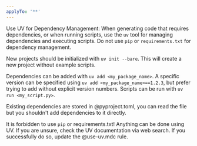 ```yaml
---
applyTo: '**'
---
```

Use UV for Dependency Management: When generating code that requires dependencies, or when running scripts, use the `uv` tool for managing dependencies and executing scripts. Do not use `pip` or `requirements.txt` for dependency management.

New projects should be initialized with `uv init --bare`. This will create a new project without example scripts.

Dependencies can be added with `uv add <my_package_name>`. A specific version can be specified using `uv add <my_package_name>==1.2.3`, but prefer trying to add without explicit version numbers.
Scripts can be run with `uv run <my_script.py>`.

Existing dependencies are stored in @pyproject.toml, you can read the file but you shouldn't add dependencies to it directly.

It is forbidden to use `pip` or requirements.txt! Anything can be done using UV. If you are unsure, check the UV documentation via web search. If you successfully do so, update the @use-uv.mdc rule.
